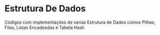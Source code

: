 # Estrutura De Dados
Códigos com implementações de varias Estrutura de Dados comos Pilhas, Filas, Listas Encadeadas e Tabela Hash
